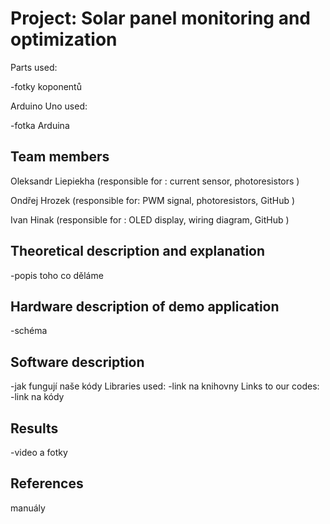 # Project: Solar panel monitoring and optimization
Parts used:

-fotky koponentů

Arduino Uno used:

-fotka Arduina
## Team members
Oleksandr Liepiekha (responsible for : current sensor, photoresistors )

Ondřej Hrozek (responsible for: PWM signal, photoresistors, GitHub )

Ivan Hinak (responsible for : OLED display, wiring diagram, GitHub )

## Theoretical description and explanation
-popis toho co děláme
## Hardware description of demo application
-schéma
## Software description
-jak fungují naše kódy
Libraries used:
-link na knihovny
Links to our codes:
-link na kódy
## Results
-video a fotky
## References

manuály
